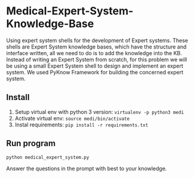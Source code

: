 
Medical-Expert-System-Knowledge-Base
====================================================
Using expert system shells for the development of Expert systems. These shells are Expert System knowledge bases, which have the structure and interface written, all we need to do is to add the knowledge into the KB. Instead of writing an Expert System from scratch, for this problem we will be using a small Expert System shell to design and implement an expert system. We used PyKnow Framework for building the concerned expert system.

Install
--------------

1. Setup virtual env with python 3 version: `virtualenv -p python3 medi`
2. Activate virtual env: `source medi/bin/activate`
3. Instal requirements: `pip install -r requirements.txt`

Run program
-----------
	python medical_expert_system.py

Answer the questions in the prompt with best to your knowledge.
